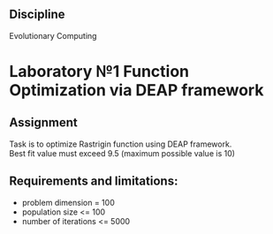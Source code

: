 ## Discipline
Evolutionary Computing

# Laboratory №1 Function Optimization via DEAP framework
## Assignment

Task is to optimize Rastrigin function using DEAP framework. \
Best fit value must exceed 9.5 (maximum possible value is 10)

## Requirements and limitations:
- problem dimension = 100
- population size <= 100
- number of iterations <= 5000